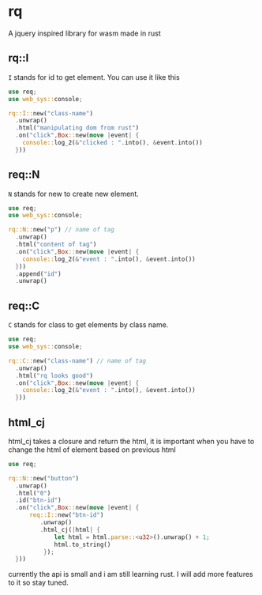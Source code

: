 # rq
A jquery inspired library for wasm made in rust

## rq::I
`I` stands for id to get element.
You can use it like this
``` rust
use req;
use web_sys::console;

rq::I::new("class-name")
  .unwrap()
  .html("manipulating dom from rust")
  .on("click",Box::new(move |event| {
    console::log_2(&"clicked : ".into(), &event.into())
  }))
```

## req::N
`N` stands for new to create new element.
``` rust
use req;
use web_sys::console;

rq::N::new("p") // name of tag
  .unwrap()
  .html("content of tag")
  .on("click",Box::new(move |event| {
    console::log_2(&"event : ".into(), &event.into())
  }))
  .append("id")
  .unwrap() 
```

## req::C
`C` stands for class to get elements by class name.
``` rust
use req;
use web_sys::console;

rq::C::new("class-name") // name of tag
  .unwrap()
  .html("rq looks good")
  .on("click",Box::new(move |event| {
    console::log_2(&"event : ".into(), &event.into())
  }))
```

## html_cj
html_cj takes a closure and return the html, it is important when you have to change the html of element based on previous html
``` rust
use req;

rq::N::new("button")
  .unwrap()
  .html("0")
  .id("btn-id")
  .on("click",Box::new(move |event| {
      req::I::new("btn-id")
         .unwrap() 
         .html_cj(|html| {
             let html = html.parse::<u32>().unwrap() + 1;
             html.to_string()
          });
  }))
```


currently the api is small and i am still learning rust. I will add more features to it so stay tuned.
